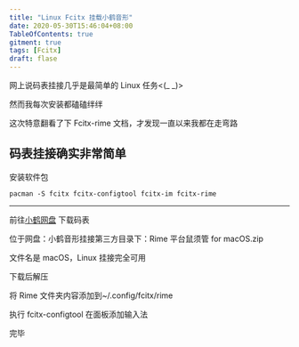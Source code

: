 ```yaml
---
title: "Linux Fcitx 挂载小鹤音形"
date: 2020-05-30T15:46:04+08:00
TableOfContents: true
gitment: true
tags: [Fcitx]
draft: flase
---
```

网上说码表挂接几乎是最简单的 Linux 任务<(_ _)>

然而我每次安装都磕磕绊绊

这次特意翻看了下 Fcitx-rime 文档，才发现一直以来我都在走弯路

码表挂接确实非常简单
--------

安装软件包

`pacman -S fcitx fcitx-configtool fcitx-im fcitx-rime`

--------
前往[小鹤网盘](flypy.ys168.com) 下载码表

位于网盘：小鹤音形挂接第三方目录下：Rime 平台鼠须管 for macOS.zip

文件名是 macOS，Linux 挂接完全可用

下载后解压

将 Rime 文件夹内容添加到~/.config/fcitx/rime

执行 fcitx-configtool 在面板添加输入法

完毕
